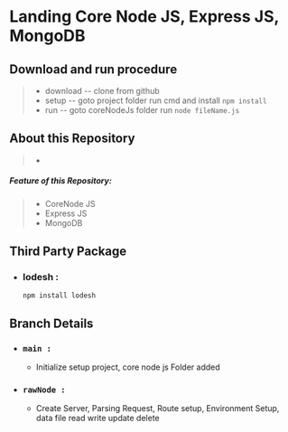 # Landing Core Node JS, Express JS, MongoDB

## Download and run procedure
  > - download -- clone from github
  > - setup -- goto project folder run cmd and install ``` npm install ```
  > - run -- goto coreNodeJs folder run ``` node fileName.js ```

## About this Repository
> - 
##### Feature of this Repository: 
 > - CoreNode JS
 > - Express JS
 > - MongoDB
   
## Third Party Package
 - ### lodesh :
    ```
    npm install lodesh
    ```
## Branch Details
  - ### `main :`
    - Initialize setup project, core node js Folder added
  - ### `rawNode :`
    - Create Server, Parsing Request, Route setup, Environment Setup, data file read write update delete
